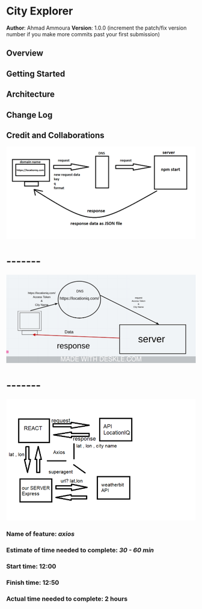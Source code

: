 # City Explorer

**Author**: Ahmad Ammoura
**Version**: 1.0.0 (increment the patch/fix version number if you make more commits past your first submission)

## Overview
<!-- Provide a high level overview of what this application is and why you are building it, beyond the fact that it's an assignment for this class. (i.e. What's your problem domain?) -->

## Getting Started
<!-- What are the steps that a user must take in order to build this app on their own machine and get it running? -->

## Architecture
<!-- Provide a detailed description of the application design. What technologies (languages, libraries, etc) you're using, and any other relevant design information. -->

## Change Log
<!-- Use this area to document the iterative changes made to your application as each feature is successfully implemented. Use time stamps. Here's an example:

01-01-2001 4:59pm - Application now has a fully-functional express server, with a GET route for the location resource. -->

## Credit and Collaborations
<!-- Give credit (and a link) to other people or resources that helped you build this application. -->

![06](img/06.png)
# -------
![0](img/07.png)
# -------
![0](img/08.png)



### Name of feature: ___axios___

### Estimate of time needed to complete: _30 - 60 min_

### Start time: 12:00

### Finish time: 12:50

### Actual time needed to complete: 2 hours